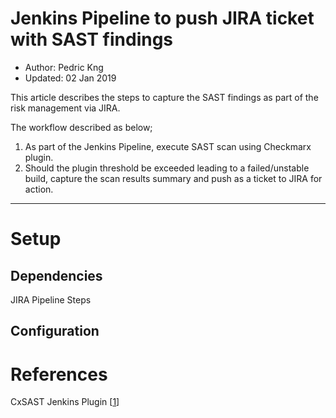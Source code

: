 # Jenkins Pipeline to push JIRA ticket with SAST findings
* Author:   Pedric Kng  
* Updated:  02 Jan 2019

This article describes the steps to capture the SAST findings as part of the risk management via JIRA.

The workflow described as below;
1. As part of the Jenkins Pipeline, execute SAST scan using Checkmarx plugin.
2. Should the plugin threshold be exceeded leading to a failed/unstable build, capture the scan results summary and push as a ticket to JIRA for action.

***
# Setup

## Dependencies
JIRA Pipeline Steps

## Configuration

# References
CxSAST Jenkins Plugin [[1]]  


[1]:https://checkmarx.atlassian.net/wiki/spaces/KC/pages/11337790/CxSAST+Jenkins+Plugin "CxSAST Jenkins Plugin"
